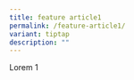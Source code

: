```yaml
---
title: feature article1
permalink: /feature-article1/
variant: tiptap
description: ""
---
```

<p>Lorem 1</p>